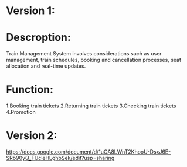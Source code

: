 # Version 1:
# Descroption:
Train Management System involves considerations such as user management, train schedules, booking and cancellation processes, seat allocation and real-time updates.
# Function:
  1.Booking train tickets
  2.Returning train tickets 
  3.Checking train tickets
  4.Promotion


# Version 2:
https://docs.google.com/document/d/1uOA8LWnT2KhooU-DsxJ6E-SRb90yQ_FUcleHLghbSek/edit?usp=sharing
